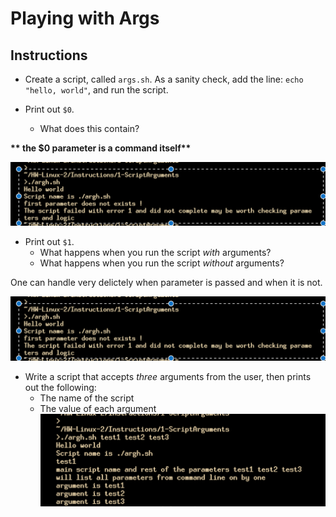 # Playing with Args
## Instructions
- Create a script, called `args.sh`. As a sanity check, add the line: `echo "hello, world"`, and run the script.

- Print out `$0`. 
  - What does this contain?

__** the $0 parameter is a command itself**__

![command line echoed](script_without_param.png)

- Print out `$1`. 
  - What happens when you run the script _with_ arguments?
  - What happens when you run the script _without_ arguments?

One can handle very delictely when parameter is passed and when it is not.

![command line echoed and first parameter if it exists](script_without_param.png)


- Write a script that accepts _three_ arguments from the user, then prints out the following:
  - The name of the script
  - The value of each argument
![command line displays all parameters along with the command itself](three_params_displayed.png)